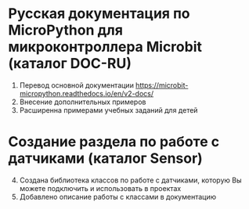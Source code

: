 # Русская документация по MicroPython для микроконтроллера Microbit (каталог DOC-RU)

1) Перевод основной документации https://microbit-micropython.readthedocs.io/en/v2-docs/ 
2) Внесение дополнительных примеров
3) Расширенна примерами учебных заданий для детей

# Создание раздела по работе с датчиками (каталог Sensor)

4) Создана библиотека классов по работе с датчиками, которую Вы можете подключить и использовать в проектах
5) Добавлено описание работы с классами в документацию
